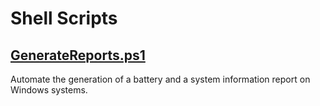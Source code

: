 # Shell Scripts

## [GenerateReports.ps1](GenerateReports.ps1)
Automate the generation of a battery and a system information report on Windows systems.